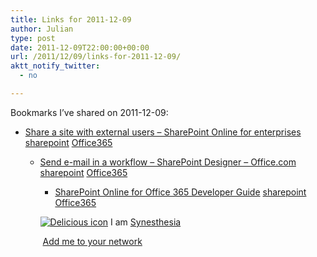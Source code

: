 ```yaml
---
title: Links for 2011-12-09
author: Julian
type: post
date: 2011-12-09T22:00:00+00:00
url: /2011/12/09/links-for-2011-12-09/
aktt_notify_twitter:
  - no

---
```

Bookmarks I&#8217;ve shared on 2011-12-09:

  * [Share a site with external users &#8211; SharePoint Online for enterprises][1] 
    [sharepoint][2] [Office365][3] </li> 
    
      * [Send e-mail in a workflow &#8211; SharePoint Designer &#8211; Office.com][4] 
        [sharepoint][2] [Office365][3] </li> 
        
          * [SharePoint Online for Office 365 Developer Guide][5] 
            [sharepoint][2] [Office365][3] </li> </ul> 
            
            <p class="deliciouslink">
              <a href="https://del.icio.us/synesthesia" title="See all my bookmarks on del.icio.us"><img src="https://www.synesthesia.co.uk/images/deliciousicon.jpg" alt="Delicious icon" /></a>&nbsp;I am <a href="https://del.icio.us/synesthesia" title="See all my bookmarks on del.icio.us">Synesthesia</a>
            </p>
            
            <p class="deliciouslink">
              <a href="https://del.icio.us/network?add=synesthesia" title="Add me to your del.icio.us network"><img src="https://www.synesthesia.co.uk/images/add.gif" alt="" /></a>&nbsp;<a href="https://del.icio.us/network?add=synesthesia" title="Add me to your del.icio.us network">Add me to your network</a>
            </p>

 [1]: https://office.microsoft.com/en-us/sharepoint-online-enterprise-help/share-a-site-with-external-users-HA102476183.aspx
 [2]: https://www.delicious.com/synesthesia/sharepoint
 [3]: https://www.delicious.com/synesthesia/Office365
 [4]: https://office.microsoft.com/en-us/sharepoint-designer-help/send-e-mail-in-a-workflow-HA010239042.aspx?pid=CH100667661033There#BM4
 [5]: https://msdn.microsoft.com/en-us/library/hh147180.aspx#odc_sp14_ta_SPOnlineDevGuide_UsingRemoteAPIs
